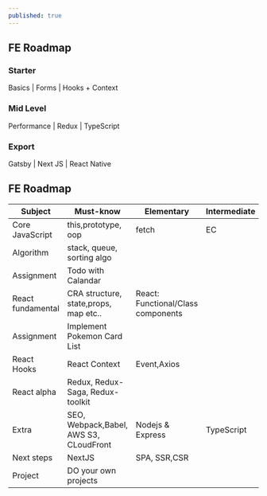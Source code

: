 ```yaml
---
published: true
---
```

## FE Roadmap

### Starter 
Basics | Forms | Hooks + Context 


### Mid Level
Performance | Redux | TypeScript 

### Export 
Gatsby | Next JS | React Native


## FE Roadmap 

|      Subject      |    Must-know    |   Elementary   | Intermediate  | Advanced    |
|-------------------|-----------------|----------------|---------------|-------------|
| Core JavaScript   | this,prototype, oop| fetch  | EC  |  hosting |
| Algorithm         | stack, queue, sorting algo  |
| Assignment        |  Todo with Calandar |
| React fundamental | CRA structure, state,props, map etc..  | React: Functional/Class components
| Assignment        |  Implement Pokemon Card List |
|  React Hooks |React Context | Event,Axios  |
|  React alpha |  Redux, Redux-Saga, Redux-toolkit |   |   |   |
|  Extra | SEO, Webpack,Babel, AWS S3, CLoudFront  | Nodejs & Express  | TypeScript  | SCSS  | 
| Next steps | NextJS | SPA, SSR,CSR
|  Project |  DO your own projects |   
